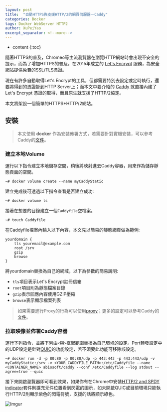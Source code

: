 ```yaml
---
layout: post
title:  "自動HTTPS與支援HTTP/2的網頁伺服器－Caddy"
categories: Docker
tags: Docker WebServer HTTP2
author: XuPeiYao
excerpt_separator: <!--more-->
---
```


- content
{:toc}

隨著HTTPS的普及，Chromeo等主流瀏覽器在瀏覽HTTP網站時會出現不安全的提示，而為了增加HTTPS的普及，在2015年成立的 [Let's Encrypt](https://letsencrypt.org/) 服務，為安全網站提供免費的SSL/TLS憑證。

現在有許多自動取得Let's Encrypt的工具，但都需要特別去設定或定時執行，還要將得到的憑證掛到HTTP Server上；而本文中要介紹的 [Caddy](https://caddyserver.com/) 就直接內建了 Let's Encrypt 憑證的取得，而且原生就支援了HTTP/2協定。

本文將架設一個簡單的HTTPS+HTTP/2網站。

<!--more-->

## 安裝

> 本文使用 **docker** 作為安裝佈署方式，若需要針對實機安裝，可以參考Caddy的[文件](https://caddyserver.com/tutorial)。

### 建立本地Volume

運行以下指令建立本地儲存空間，稍後將映射進去Caddy容器，用來作為儲存靜態頁面的空間。

```shell
~# docker volume create --name myCaddyStatic
```

建立完成後可透過以下指令查看是否建立成功:

```shell
~# docker volume ls
```

接著在想要的目錄建立一個`Caddyfile`空檔案。

```shell
~# touch Caddyfile
```

在Caddyfile檔案內輸入以下內容，本文先以簡易的靜態網頁做為範例:

```
yourdomain {
    tls youremail@example.com
    root /srv
    gzip
    browse
}
```

將yourdomain替換為自己的網域，以下為參數的簡易說明:

* `tls`項目表示Let's Encrypt註冊信箱
* `root`項目則為靜態檔案目錄
* `gzip`表示回應內容使用GZIP壓縮
* `browse`表示顯示檔案列表

> 如果需要進行Proxy的行為可以使用[proxy](https://caddyserver.com/docs/proxy)；更多的設定可以參考Caddy的[文件](https://caddyserver.com/docs)。

### 拉取映像並佈署Caddy容器

運行下列指令，並將下列由`<`與`>`框起範圍替換為自己環境的設定。Port轉發設定中的UDP設定是針對[QUIC](https://zh.wikipedia.org/zh-tw/%E5%BF%AB%E9%80%9FUDP%E7%BD%91%E7%BB%9C%E8%BF%9E%E6%8E%A5)的功能設定，若不須要此功能可移除該設定。

```shell
~# docker run -d -p 80:80 -p 80:80/udp -p 443:443 -p 443:443/udp -v myCaddyStatic:/srv -v <YOUR_CADDYFILE_PATH>:/etc/Caddyfile --name <CONTAINER_NAME> abiosoft/caddy --conf /etc/Caddyfile --log stdout --agree=true --quic
```

接下來開啟瀏覽器即可看到效果，如果你有在Chrome中安裝[HTTP/2 and SPDY indicator](https://chrome.google.com/webstore/detail/http2-and-spdy-indicator/mpbpobfflnpcgagjijhmgnchggcjblin)套件則擴充元件位置看到閃電的圖示，如未開啟QUIC或目前環境只能執行HTTP/2則顯示紫色的閃電符號，支援的話將顯示綠色。

![Imgur](https://i.imgur.com/2LaaPIX.png)
